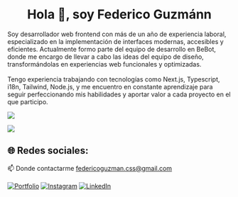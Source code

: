 <h1 align="center">Hola 👋, soy Federico Guzmánn</h1>

Soy desarrollador web frontend con más de un año de experiencia laboral, especializado en la implementación de interfaces modernas, accesibles y eficientes. Actualmente formo parte del equipo de desarrollo en BeBot, donde me encargo de llevar a cabo las ideas del equipo de diseño, transformándolas en experiencias web funcionales y optimizadas.
<br><br>
Tengo experiencia trabajando con tecnologías como Next.js, Typescript, i18n, Tailwind, Node.js, y me encuentro en constante aprendizaje para seguir perfeccionando mis habilidades y aportar valor a cada proyecto en el que participo.
<br />


<p align="left">
  <img src="https://skillicons.dev/icons?i=nextjs,ts,tailwind,redux,css,html,sass,react,js,nodejs,firebase,vercel,figma" />
</p>

[![](https://visitcount.itsvg.in/api?id=FedeCodeLab&icon=0&color=0)](https://visitcount.itsvg.in)
## 🌐 Redes sociales:
📫 Donde contactarme federicoguzman.css@gmail.com<br><br>
[![Portfolio](https://img.shields.io/badge/Portfolio-%230077B5.svg?logo=linkedin&logoColor=white)](https://fedecodelab.vercel.app/)
[![Instagram](https://img.shields.io/badge/Instagram-%23E4405F.svg?logo=Instagram&logoColor=white)](https://instagram.com/fede.fpg) 
[![LinkedIn](https://img.shields.io/badge/LinkedIn-%230077B5.svg?logo=linkedin&logoColor=white)](https://linkedin.com/in/fedecodelab)
